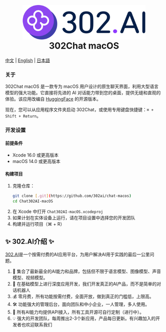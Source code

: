 <p align="center" style="margin-bottom: 0;">
  <a href="https://302.ai"><img
    src="https://raw.githubusercontent.com/302ai/.github/refs/heads/main/302AI.png"
    height="110"
  /></a>
</p>
<h1 align="center" style="margin-top: 0;">302Chat macOS</h1>

[中文](README_zh.md) | [English](README.md) | [日本語](README_ja.md)

### 关于
302Chat macOS 是一款专为 macOS 用户设计的原生聊天界面，利用大型语言模型的强大功能。它直接将先进的 AI 对话能力带到您的桌面，提供无缝和直观的体验。该应用改编自 [HuggingFace]() 的开源版本。

现在，您可以从应用程序文件夹启动 302Chat，或使用专用键盘快捷键：`⌘ + Shift + Return`。

### 开发设置
#### 前提条件
- Xcode 16.0 或更高版本
- macOS 14.0 或更高版本

#### 构建项目
1. 克隆仓库：
   ```bash
   git clone [.git](https://github.com/302ai/chat-macos)
   cd Chat302AI-macOS
   ```
2. 在 Xcode 中打开 `Chat302AI-macOS.xcodeproj`
3. 如果计划在实体设备上运行，请在项目设置中选择您的开发团队
4. 构建并运行项目（⌘ + R）

## ✨ 302.AI介绍 ✨
[302.AI](https://302.ai)是一个按需付费的AI应用平台，为用户解决AI用于实践的最后一公里问题。
1. 🧠 集合了最新最全的AI能力和品牌，包括但不限于语言模型、图像模型、声音模型、视频模型。
2. 🚀 在基础模型上进行深度应用开发，我们开发真正的AI产品，而不是简单的对话机器人
3. 💰 零月费，所有功能按需付费，全面开放，做到真正的门槛低，上限高。
4. 🛠 功能强大的管理后台，面向团队和中小企业，一人管理，多人使用。
5. 🔗 所有AI能力均提供API接入，所有工具开源可自行定制（进行中）。
6. 💡 强大的开发团队，每周推出2-3个新应用，产品每日更新。有兴趣加入的开发者也欢迎联系我们
